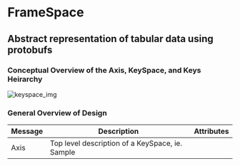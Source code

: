 # FrameSpace
## Abstract representation of tabular data using protobufs

### Conceptual Overview of the Axis, KeySpace, and Keys Heirarchy

![keyspace_img](https://github.com/jacmarjorie/ccc_api/tree/framespace_init/proto/framespace/keyspace.png)

### General Overview of Design

Message | Description | Attributes
--- | --- | ---
Axis | Top level description of a KeySpace, ie. Sample |  